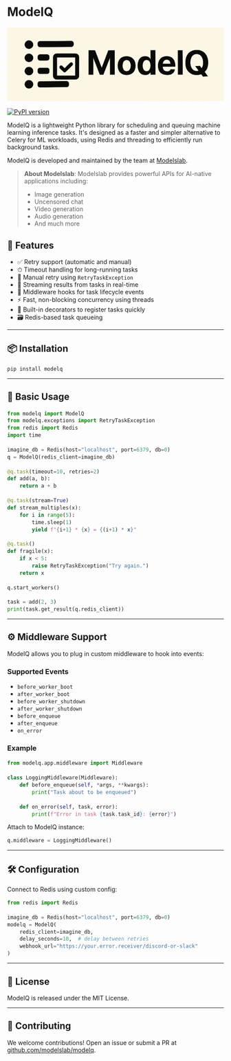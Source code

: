 # ModelQ

![ModelQ Logo](assets/logo.png)

[![PyPI version](https://img.shields.io/pypi/v/modelq.svg)](https://pypi.org/project/modelq/)

ModelQ is a lightweight Python library for scheduling and queuing machine learning inference tasks. It's designed as a faster and simpler alternative to Celery for ML workloads, using Redis and threading to efficiently run background tasks.

ModelQ is developed and maintained by the team at [Modelslab](https://modelslab.com/).

> **About Modelslab**: Modelslab provides powerful APIs for AI-native applications including:
> - Image generation
> - Uncensored chat
> - Video generation
> - Audio generation
> - And much more

## 🚀 Features

- ✅ Retry support (automatic and manual)
- ⏱ Timeout handling for long-running tasks
- 🔁 Manual retry using `RetryTaskException`
- 🛄 Streaming results from tasks in real-time
- 🧹 Middleware hooks for task lifecycle events
- ⚡ Fast, non-blocking concurrency using threads
- 🧵 Built-in decorators to register tasks quickly
- 🗃 Redis-based task queueing

---

## 📦 Installation

```bash
pip install modelq
```

---

## 🧠 Basic Usage

```python
from modelq import ModelQ
from modelq.exceptions import RetryTaskException
from redis import Redis
import time

imagine_db = Redis(host="localhost", port=6379, db=0)
q = ModelQ(redis_client=imagine_db)

@q.task(timeout=10, retries=2)
def add(a, b):
    return a + b

@q.task(stream=True)
def stream_multiples(x):
    for i in range(5):
        time.sleep(1)
        yield f"{i+1} * {x} = {(i+1) * x}"

@q.task()
def fragile(x):
    if x < 5:
        raise RetryTaskException("Try again.")
    return x

q.start_workers()

task = add(2, 3)
print(task.get_result(q.redis_client))
```

---

## ⚙️ Middleware Support

ModelQ allows you to plug in custom middleware to hook into events:

### Supported Events
- `before_worker_boot`
- `after_worker_boot`
- `before_worker_shutdown`
- `after_worker_shutdown`
- `before_enqueue`
- `after_enqueue`
- `on_error`

### Example

```python
from modelq.app.middleware import Middleware

class LoggingMiddleware(Middleware):
    def before_enqueue(self, *args, **kwargs):
        print("Task about to be enqueued")

    def on_error(self, task, error):
        print(f"Error in task {task.task_id}: {error}")
```

Attach to ModelQ instance:

```python
q.middleware = LoggingMiddleware()
```

---

## 🛠 Configuration

Connect to Redis using custom config:

```python
from redis import Redis

imagine_db = Redis(host="localhost", port=6379, db=0)
modelq = ModelQ(
    redis_client=imagine_db,
    delay_seconds=10,  # delay between retries
    webhook_url="https://your.error.receiver/discord-or-slack"
)
```

---

## 📜 License

ModelQ is released under the MIT License.

---

## 🤝 Contributing

We welcome contributions! Open an issue or submit a PR at [github.com/modelslab/modelq](https://github.com/modelslab/modelq).

